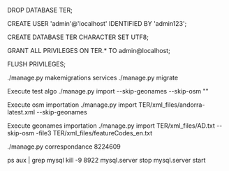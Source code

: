 DROP DATABASE TER;

CREATE USER 'admin'@'localhost' IDENTIFIED BY 'admin123'; 

CREATE DATABASE TER CHARACTER SET UTF8;

GRANT ALL PRIVILEGES ON TER.* TO admin@localhost;

FLUSH PRIVILEGES;


./manage.py makemigrations services
./manage.py migrate

Execute test algo
./manage.py import --skip-geonames --skip-osm  ""


Execute osm importation
./manage.py import TER/xml_files/andorra-latest.xml  --skip-geonames


Execute geonames importation
./manage.py import TER/xml_files/AD.txt  --skip-osm -file3 TER/xml_files/featureCodes_en.txt 


./manage.py correspondance 8224609


ps aux | grep mysql
kill -9 8922
mysql.server stop
mysql.server start